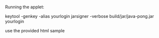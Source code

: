 Running the applet:

keytool -genkey -alias yourlogin
jarsigner -verbose build/jar/java-pong.jar yourlogin

use the provided html sample
